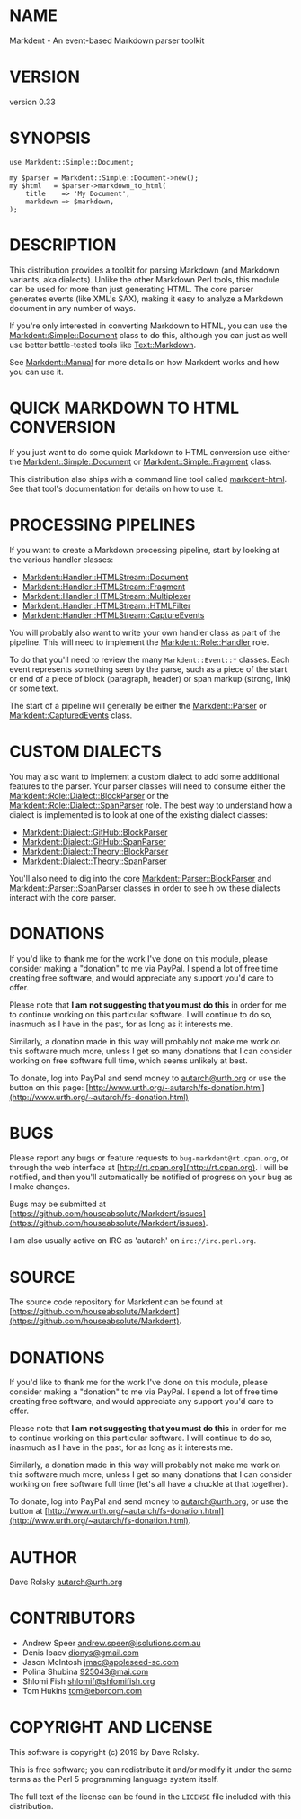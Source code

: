 # NAME

Markdent - An event-based Markdown parser toolkit

# VERSION

version 0.33

# SYNOPSIS

    use Markdent::Simple::Document;

    my $parser = Markdent::Simple::Document->new();
    my $html   = $parser->markdown_to_html(
        title    => 'My Document',
        markdown => $markdown,
    );

# DESCRIPTION

This distribution provides a toolkit for parsing Markdown (and Markdown
variants, aka dialects). Unlike the other Markdown Perl tools, this module can
be used for more than just generating HTML. The core parser generates events
(like XML's SAX), making it easy to analyze a Markdown document in any number
of ways.

If you're only interested in converting Markdown to HTML, you can use the
[Markdent::Simple::Document](https://metacpan.org/pod/Markdent::Simple::Document) class to do this, although you can just as well
use better battle-tested tools like [Text::Markdown](https://metacpan.org/pod/Text::Markdown).

See [Markdent::Manual](https://metacpan.org/pod/Markdent::Manual) for more details on how Markdent works and how you can
use it.

# QUICK MARKDOWN TO HTML CONVERSION

If you just want to do some quick Markdown to HTML conversion use either the
[Markdent::Simple::Document](https://metacpan.org/pod/Markdent::Simple::Document) or [Markdent::Simple::Fragment](https://metacpan.org/pod/Markdent::Simple::Fragment) class.

This distribution also ships with a command line tool called
[markdent-html](https://metacpan.org/pod/markdent-html). See that tool's documentation for details on how to use it.

# PROCESSING PIPELINES

If you want to create a Markdown processing pipeline, start by looking at the
various handler classes:

- [Markdent::Handler::HTMLStream::Document](https://metacpan.org/pod/Markdent::Handler::HTMLStream::Document)
- [Markdent::Handler::HTMLStream::Fragment](https://metacpan.org/pod/Markdent::Handler::HTMLStream::Fragment)
- [Markdent::Handler::HTMLStream::Multiplexer](https://metacpan.org/pod/Markdent::Handler::HTMLStream::Multiplexer)
- [Markdent::Handler::HTMLStream::HTMLFilter](https://metacpan.org/pod/Markdent::Handler::HTMLStream::HTMLFilter)
- [Markdent::Handler::HTMLStream::CaptureEvents](https://metacpan.org/pod/Markdent::Handler::HTMLStream::CaptureEvents)

You will probably also want to write your own handler class as part of the
pipeline. This will need to implement the [Markdent::Role::Handler](https://metacpan.org/pod/Markdent::Role::Handler) role.

To do that you'll need to review the many `Markdent::Event::*` classes. Each
event represents something seen by the parse, such as a piece of the start or
end of a piece of block (paragraph, header) or span markup (strong, link) or
some text.

The start of a pipeline will generally be either the [Markdent::Parser](https://metacpan.org/pod/Markdent::Parser) or
[Markdent::CapturedEvents](https://metacpan.org/pod/Markdent::CapturedEvents) class.

# CUSTOM DIALECTS

You may also want to implement a custom dialect to add some additional
features to the parser. Your parser classes will need to consume either the
[Markdent::Role::Dialect::BlockParser](https://metacpan.org/pod/Markdent::Role::Dialect::BlockParser) or the
[Markdent::Role::Dialect::SpanParser](https://metacpan.org/pod/Markdent::Role::Dialect::SpanParser) role. The best way to understand how a
dialect is implemented is to look at one of the existing dialect classes:

- [Markdent::Dialect::GitHub::BlockParser](https://metacpan.org/pod/Markdent::Dialect::GitHub::BlockParser)
- [Markdent::Dialect::GitHub::SpanParser](https://metacpan.org/pod/Markdent::Dialect::GitHub::SpanParser)
- [Markdent::Dialect::Theory::BlockParser](https://metacpan.org/pod/Markdent::Dialect::Theory::BlockParser)
- [Markdent::Dialect::Theory::SpanParser](https://metacpan.org/pod/Markdent::Dialect::Theory::SpanParser)

You'll also need to dig into the core [Markdent::Parser::BlockParser](https://metacpan.org/pod/Markdent::Parser::BlockParser) and
[Markdent::Parser::SpanParser](https://metacpan.org/pod/Markdent::Parser::SpanParser) classes in order to see h ow these dialects
interact with the core parser.

# DONATIONS

If you'd like to thank me for the work I've done on this module,
please consider making a "donation" to me via PayPal. I spend a lot of
free time creating free software, and would appreciate any support
you'd care to offer.

Please note that **I am not suggesting that you must do this** in order
for me to continue working on this particular software. I will
continue to do so, inasmuch as I have in the past, for as long as it
interests me.

Similarly, a donation made in this way will probably not make me work
on this software much more, unless I get so many donations that I can
consider working on free software full time, which seems unlikely at
best.

To donate, log into PayPal and send money to autarch@urth.org or use
the button on this page:
[http://www.urth.org/~autarch/fs-donation.html](http://www.urth.org/~autarch/fs-donation.html)

# BUGS

Please report any bugs or feature requests to `bug-markdent@rt.cpan.org`,
or through the web interface at [http://rt.cpan.org](http://rt.cpan.org).  I will be
notified, and then you'll automatically be notified of progress on
your bug as I make changes.

Bugs may be submitted at [https://github.com/houseabsolute/Markdent/issues](https://github.com/houseabsolute/Markdent/issues).

I am also usually active on IRC as 'autarch' on `irc://irc.perl.org`.

# SOURCE

The source code repository for Markdent can be found at [https://github.com/houseabsolute/Markdent](https://github.com/houseabsolute/Markdent).

# DONATIONS

If you'd like to thank me for the work I've done on this module, please
consider making a "donation" to me via PayPal. I spend a lot of free time
creating free software, and would appreciate any support you'd care to offer.

Please note that **I am not suggesting that you must do this** in order for me
to continue working on this particular software. I will continue to do so,
inasmuch as I have in the past, for as long as it interests me.

Similarly, a donation made in this way will probably not make me work on this
software much more, unless I get so many donations that I can consider working
on free software full time (let's all have a chuckle at that together).

To donate, log into PayPal and send money to autarch@urth.org, or use the
button at [http://www.urth.org/~autarch/fs-donation.html](http://www.urth.org/~autarch/fs-donation.html).

# AUTHOR

Dave Rolsky <autarch@urth.org>

# CONTRIBUTORS

- Andrew Speer <andrew.speer@isolutions.com.au>
- Denis Ibaev <dionys@gmail.com>
- Jason McIntosh <jmac@appleseed-sc.com>
- Polina Shubina <925043@mai.com>
- Shlomi Fish <shlomif@shlomifish.org>
- Tom Hukins <tom@eborcom.com>

# COPYRIGHT AND LICENSE

This software is copyright (c) 2019 by Dave Rolsky.

This is free software; you can redistribute it and/or modify it under
the same terms as the Perl 5 programming language system itself.

The full text of the license can be found in the
`LICENSE` file included with this distribution.
